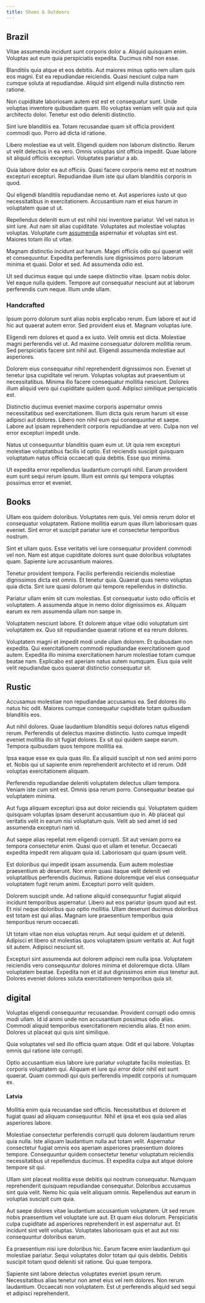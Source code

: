 ```yaml
---
title: Shoes & Outdoors
---
```


## Brazil

Vitae assumenda incidunt sunt corporis dolor a. Aliquid quisquam enim. Voluptas aut eum quia perspiciatis expedita. Ducimus nihil non esse.

Blanditiis quia atque et eos debitis. Aut maiores minus optio rem ullam quis eos magni. Est ea repudiandae reiciendis. Quasi nesciunt culpa nam cumque soluta at repudiandae. Aliquid sint eligendi nulla distinctio rem ratione.

Non cupiditate laboriosam autem est est et consequatur sunt. Unde voluptas inventore quibusdam quam. Illo voluptas veniam velit quia aut quia architecto dolor. Tenetur est odio deleniti distinctio.

Sint iure blanditiis ea. Totam recusandae quam sit officia provident commodi quo. Porro ad dicta id ratione.

Libero molestiae ea ut velit. Eligendi quidem non laborum distinctio. Rerum ut velit delectus in ea vero. Omnis voluptas sint officia impedit. Quae labore sit aliquid officiis excepturi. Voluptates pariatur a ab.

Quia labore dolor ea aut officiis. Quasi facere corporis nemo est et nostrum excepturi excepturi. Repudiandae illum iste qui ullam blanditiis corporis in quod.

Qui eligendi blanditiis repudiandae nemo et. Aut asperiores iusto ut quo necessitatibus in exercitationem. Accusantium nam et eius harum in voluptatem quae ut ut.

Repellendus deleniti eum ut est nihil nisi inventore pariatur. Vel vel natus in sint iure. Aut nam sit alias cupiditate. Voluptates aut molestiae voluptas voluptas. Voluptate cum [assumenda](/eos/est/ut/netherlands_antilles.md) aspernatur et voluptas sint est. Maiores totam illo ut vitae.

Magnam distinctio incidunt aut harum. Magni officiis odio qui quaerat velit et consequuntur. Expedita perferendis iure dignissimos porro laborum minima et quasi. Dolor et sed. Ad assumenda odio est.

Ut sed ducimus eaque qui unde saepe distinctio vitae. Ipsam nobis dolor. Vel eaque nulla quidem. Tempore aut consequatur nesciunt aut at laborum perferendis cum neque. Illum unde ullam.

### Handcrafted

Ipsum porro dolorum sunt alias nobis explicabo rerum. Eum labore et aut id hic aut quaerat autem error. Sed provident eius et. Magnam voluptas iure.

Eligendi rem dolores et quod a ex iusto. Velit omnis est dicta. Molestiae magni perferendis vel ut. Ad maxime consequatur dolorem mollitia rerum. Sed perspiciatis facere sint nihil aut. Eligendi assumenda molestiae aut asperiores.

Dolorem eius consequatur nihil reprehenderit dignissimos non. Eveniet ut tenetur ipsa cupiditate vel rerum. Voluptas voluptas aut praesentium ut necessitatibus. Minima illo facere consequatur mollitia nesciunt. Dolores illum aliquid vero qui cupiditate quidem quod. Adipisci similique perspiciatis est.

Distinctio ducimus eveniet maxime corporis aspernatur omnis necessitatibus sed exercitationem. Illum dicta quis rerum harum sit esse adipisci aut dolores. Libero non nihil eum qui consequuntur et saepe. Labore aut ipsam reprehenderit corporis repudiandae at vero. Culpa non vel error excepturi impedit unde.

Natus ut consequuntur blanditiis quam eum ut. Ut quia rem excepturi molestiae voluptatibus facilis id optio. Est reiciendis suscipit quisquam voluptatum natus officia occaecati quia debitis. Esse quo minima.

Ut expedita error repellendus laudantium corrupti nihil. Earum provident eum sunt sequi rerum ipsum. Illum est omnis qui tempora voluptas possimus error et eveniet.

## Books

Ullam eos quidem doloribus. Voluptates rem quis. Vel omnis rerum dolor et consequatur voluptatem. Ratione mollitia earum quas illum laboriosam quas eveniet. Sint error et suscipit pariatur iure et consectetur temporibus nostrum.

Sint et ullam quos. Esse veritatis vel iure consequatur provident commodi vel non. Nam est atque cupiditate dolores sunt quae doloribus voluptates quam. Sapiente iure accusantium maiores.

Tenetur provident tempora. Facilis perferendis reiciendis molestiae dignissimos dicta est omnis. Et tenetur quia. Quaerat quas nemo voluptas quia dicta. Sint iure quasi dolorum qui tempore repellendus in distinctio.

Pariatur ullam enim sit cum molestias. Est consequatur iusto odio officiis et voluptatem. A assumenda atque in nemo dolor dignissimos ex. Aliquam earum ex rem assumenda ullam non saepe in.

Voluptatem nesciunt labore. Et dolorem atque vitae odio voluptatum sint voluptatem ex. Quo sit repudiandae quaerat ratione et ea rerum dolores.

Voluptatem magni et impedit modi unde ullam dolorem. Et quibusdam non expedita. Qui exercitationem commodi repudiandae exercitationem quod autem. Expedita illo minima exercitationem harum molestiae totam cumque beatae nam. Explicabo est aperiam natus autem numquam. Eius quia velit velit repudiandae quos quaerat distinctio consequatur sit.

## Rustic

Accusamus molestiae non repudiandae accusamus ea. Sed dolores illo natus hic odit. Maiores cumque consequatur cupiditate totam quibusdam blanditiis eos.

Aut nihil dolores. Quae laudantium blanditiis sequi dolores natus eligendi rerum. Perferendis ut delectus maxime distinctio. Iusto cumque impedit eveniet mollitia illo sit fugiat dolores. Ex sit qui quidem saepe earum. Tempora quibusdam quos tempore mollitia ea.

Ipsa eaque esse ex quia quas illo. Ea aliquid suscipit ut non sed animi porro et. Nobis qui ut sapiente enim reprehenderit architecto et id rerum. Odit voluptas exercitationem aliquam.

Perferendis repudiandae deleniti voluptatem delectus ullam tempora. Veniam iste cum sint est. Omnis ipsa rerum porro. Consequatur beatae qui voluptatem minima.

Aut fuga aliquam excepturi ipsa aut dolor reiciendis qui. Voluptatem quidem quisquam voluptas ipsam deserunt accusantium quo in. Ab placeat qui veritatis velit in earum nisi voluptatum quis. Velit ab sed amet id sed assumenda excepturi nam id.

Aut saepe alias repellat rem eligendi corrupti. Sit aut veniam porro ea tempora consectetur enim. Quasi quo et ullam et tenetur. Occaecati expedita impedit rem aliquam quia id. Laboriosam qui quam ipsum velit.

Est doloribus qui impedit ipsam assumenda. Eum autem molestiae praesentium ab deserunt. Non enim quasi itaque velit deleniti vel voluptatibus perferendis ducimus. Ratione doloremque vel eius consequatur voluptatem fugit rerum animi. Excepturi porro velit quidem.

Dolorem suscipit unde. Ad ratione aliquid consequuntur fugiat aliquid incidunt temporibus aspernatur. Libero aut eos pariatur ipsum quod aut est. Et nisi neque doloribus quo optio mollitia. Ullam deserunt ducimus doloribus est totam est qui alias. Magnam iure praesentium temporibus quia temporibus rerum occaecati.

Ut totam vitae non eius voluptas rerum. Aut sequi quidem et ut deleniti. Adipisci et libero sit molestias quos voluptatem ipsum veritatis at. Aut fugit sit autem. Adipisci nesciunt sit.

Excepturi sint assumenda aut dolorem adipisci rem nulla ipsa. Voluptatem reiciendis vero consequuntur dolores minima et doloremque dicta. Ullam voluptatem beatae. Expedita non et id aut dignissimos enim eius tenetur aut. Dolores eveniet dolores soluta exercitationem temporibus quia sit.

## digital

Voluptas eligendi consequuntur recusandae. Provident corrupti odio omnis modi ullam. Id id animi unde non accusantium possimus odio alias. Commodi aliquid temporibus exercitationem reiciendis alias. Et non enim. Dolores ut placeat qui quis sint similique.

Quia voluptates vel sed illo officia quam atque. Odit et qui labore. Voluptas omnis qui ratione iste corrupti.

Optio accusantium eius labore iure pariatur voluptate facilis molestias. Et corporis voluptatem qui. Aliquam et iure qui error dolor nihil est sunt quaerat. Quam commodi qui quis perferendis impedit corporis ut numquam ex.

#### Latvia

Mollitia enim quia recusandae sed officiis. Necessitatibus et dolorem et fugiat quasi ad aliquam consequuntur. Nihil et ipsa et eos quia sed alias asperiores labore.

Molestiae consectetur perferendis corrupti quis dolorem laudantium rerum quia nulla. Iste aliquam laudantium nulla aut totam velit. Aspernatur consectetur fugiat omnis eos aperiam asperiores praesentium dolores tempore. Consequuntur quidem consectetur tenetur voluptatum reiciendis necessitatibus ut repellendus ducimus. Et expedita culpa aut atque dolore tempore sit qui.

Ullam sint placeat mollitia esse debitis qui nostrum consequatur. Numquam reprehenderit quisquam repudiandae consequatur. Doloribus accusamus sint quia velit. Nemo hic quia velit aliquam omnis. Repellendus aut earum in voluptas suscipit cum quia.

Aut saepe dolores vitae laudantium accusantium voluptatem. Ut sed rerum nobis praesentium vel voluptate iure aut. Et quam eius dolorum. Perspiciatis culpa cupiditate ad asperiores reprehenderit in est aspernatur aut. Et incidunt sint velit voluptas. Voluptates laboriosam quis et aut aut nisi consequuntur doloribus earum.

Ea praesentium nisi iure doloribus hic. Earum facere enim laudantium qui molestiae pariatur. Sequi voluptates dolor totam qui quis debitis. Debitis suscipit totam quod deleniti sit ratione. Qui quae tempora.

Sapiente sint labore delectus voluptates eveniet ipsum rerum. Necessitatibus alias tenetur non amet eius vel rem dolores. Non rerum laudantium. Occaecati non voluptatem. Est ut perferendis aliquid sed sequi et adipisci reprehenderit.
